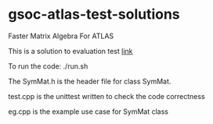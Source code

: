 # gsoc-atlas-test-solutions
Faster Matrix Algebra For ATLAS

This is a solution to evaluation test [link](https://github.com/StewMH/GSoC2018/blob/master/evaluation_test.pdf)

To run the code: ./run.sh

The SymMat.h is the header file for class SymMat.

test.cpp is the unittest written to check the code correctness

eg.cpp is the example use case for SymMat class
